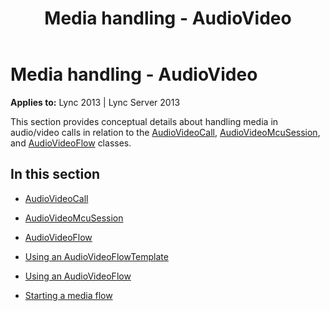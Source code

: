 ﻿---
title: Media handling - AudioVideo
TOCTitle: Media handling - AudioVideo
ms:assetid: 4e4784d8-908d-4371-9bbd-355b6279ac16
ms:mtpsurl: https://msdn.microsoft.com/en-us/library/Dn466027(v=office.15)
ms:contentKeyID: 57103020
ms.date: 07/25/2014
mtps_version: v=office.15
---

# Media handling - AudioVideo


**Applies to:** Lync 2013 | Lync Server 2013

This section provides conceptual details about handling media in audio/video calls in relation to the [AudioVideoCall](https://msdn.microsoft.com/en-us/library/hh383901\(v=office.15\)), [AudioVideoMcuSession](https://msdn.microsoft.com/en-us/library/hh385298\(v=office.15\)), and [AudioVideoFlow](https://msdn.microsoft.com/en-us/library/hh383533\(v=office.15\)) classes.

## In this section

  - [AudioVideoCall](audiovideocall.md)

  - [AudioVideoMcuSession](audiovideomcusession.md)

  - [AudioVideoFlow](audiovideoflow.md)

  - [Using an AudioVideoFlowTemplate](using-an-audiovideoflowtemplate.md)

  - [Using an AudioVideoFlow](using-an-audiovideoflow.md)

  - [Starting a media flow](starting-a-media-flow.md)

